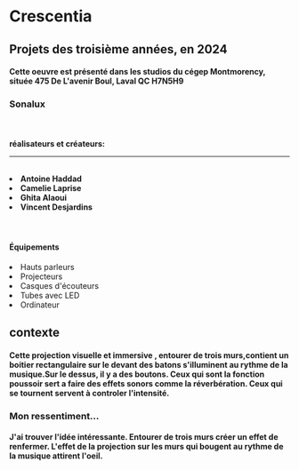 <h1>Crescentia</h1>

<h2>Projets des troisième années, en 2024</h2>

<h4>Cette oeuvre est présenté dans les studios du cégep Montmorency, située 475 De L'avenir Boul, Laval QC H7N5H9</h4>

<h3>Sonalux</h3>
<br>
<h4>
  réalisateurs et créateurs:
  <hr>
  <br>
  <li>Antoine Haddad</li>
  <li>Camelie Laprise</li>
  <li>Ghita Alaoui</li>
  <li>Vincent Desjardins</li>
</h4>
<br>
<h4>Équipements</h4>
<li>Hauts parleurs</li>
<li>Projecteurs</li>
<li>Casques d'écouteurs</li>
<li>Tubes avec LED</li>
<li>Ordinateur</li>

<h2>contexte</h2>
<h4>Cette projection visuelle et immersive , entourer de trois murs,contient un boitier rectangulaire sur le devant des batons s'illuminent au rythme de la musique.Sur le dessus, il y a des boutons. Ceux qui sont la fonction poussoir sert a faire des effets sonors comme la réverbération. Ceux qui se tournent servent à controler l'intensité.</h4>
<h3>Mon ressentiment...</h3>
<h4>J'ai trouver l'idée intéressante. Entourer de trois murs créer un effet de renfermer. L'effet de la projection sur les murs qui bougent au rythme de la musique attirent l'oeil.</h4>

